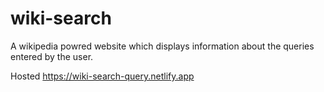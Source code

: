 # wiki-search
A wikipedia powred website which displays information about the queries entered by the user.

Hosted https://wiki-search-query.netlify.app
